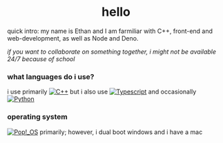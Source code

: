<h1 align="center">hello</h1>
<p align="center">
  <p>quick intro: my name is Ethan and I am farmiliar with C++, front-end and web-development, as well as Node and Deno.</p>
  <i>if you want to collaborate on something together, i might not be available 24/7 because of school</i> 
</p>

### what languages do i use?
i use primarily [![C++](https://img.shields.io/badge/C++-white?style=for-the-badge&logo=cplusplus&logoColor=blue)](https://github.com/mrevandg)
but i also use [![Typescript](https://img.shields.io/badge/typescript-white?style=for-the-badge&logo=typescript)](https://github.com/mrevandg) and occasionally
[![Python](https://img.shields.io/badge/python-white?style=for-the-badge&logo=python)](https://github.com/mrevandg) 
### operating system
[![Pop!_OS](https://img.shields.io/badge/Pop%21__OS-white?style=for-the-badge&logo=popos)](https://github.com/mrevandg) primarily; however, i dual boot windows and i have a mac
